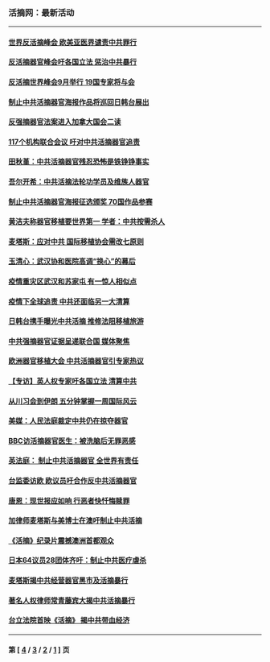 ### 活摘网：最新活动
---
#### [世界反活摘峰会 欧美亚医界谴责中共罪行](../../pages/nf5883/n13253550.md?09250430) 
#### [反活摘器官峰会吁各国立法 惩治中共暴行](../../pages/nf5883/n13245052.md?09250430) 
#### [反活摘世界峰会9月举行 19国专家将与会](../../pages/nf5883/n13201492.md?09250430) 
#### [制止中共活摘器官海报作品将巡回日韩台展出](../../pages/nf5883/n13177791.md?09250430) 
#### [反强摘器官法案进入加拿大国会二读](../../pages/nf5883/n13033450.md?09250430) 
#### [117个机构联合会议 吁对中共活摘器官追责](../../pages/nf5883/n12775087.md?09250430) 
#### [田秋堇：中共活摘器官残忍恐怖是铁铮铮事实](../../pages/nf5883/n12702148.md?09250430) 
#### [吾尔开希：中共活摘法轮功学员及维族人器官](../../pages/nf5883/n12693197.md?09250430) 
#### [制止中共活摘器官海报征选颁奖 70国作品参赛](../../pages/nf5883/n12692050.md?09250430) 
#### [黄洁夫称器官移植要世界第一 学者：中共按需杀人](../../pages/nf5883/n12572329.md?09250430) 
#### [麦塔斯：应对中共 国际移植协会需改七原则](../../pages/nf5883/n12514711.md?09250430) 
#### [玉清心：武汉协和医院高调“换心”的幕后](../../pages/nf5883/n12298730.md?09250430) 
#### [疫情重灾区武汉和苏家屯 有一惊人相似点](../../pages/nf5883/n12150824.md?09250430) 
#### [疫情下全球追责 中共还面临另一大清算](../../pages/nf5883/n12070397.md?09250430) 
#### [日韩台携手曝光中共活摘 推修法阻移植旅游](../../pages/nf5883/n11712046.md?09250430) 
#### [中共强摘器官证据呈递联合国 媒体聚焦](../../pages/nf5883/n11546426.md?09250430) 
#### [欧洲器官移植大会 中共活摘器官引专家热议](../../pages/nf5883/n11539095.md?09250430) 
#### [【专访】英人权专家吁各国立法 清算中共](../../pages/nf5883/n11367315.md?09250430) 
#### [从川习会到伊朗 五分钟掌握一周国际风云](../../pages/nf5883/n11338520.md?09250430) 
#### [美媒：人民法庭裁定中共仍在掠夺器官](../../pages/nf5883/n11334897.md?09250430) 
#### [BBC访活摘器官医生：被洗脑后无罪恶感](../../pages/nf5883/n11335935.md?09250430) 
#### [英法庭： 制止中共活摘器官 全世界有责任](../../pages/nf5883/n11330691.md?09250430) 
#### [台监委访欧 欧议员吁合作反中共活摘器官](../../pages/nf5883/n11109190.md?09250430) 
#### [唐恩：现世报应如响 行恶者快忏悔赎罪](../../pages/nf5883/n11104016.md?09250430) 
#### [加律师麦塔斯与美博士在澳吁制止中共活摘](../../pages/nf5883/n10724764.md?09250430) 
#### [《活摘》纪录片震撼澳洲首都观众](../../pages/nf5883/n10722747.md?09250430) 
#### [日本64议员28团体齐吁：制止中共医疗虐杀](../../pages/nf5883/n10587757.md?09250430) 
#### [麦塔斯揭中共经营器官黑市及活摘暴行](../../pages/nf5883/n10442407.md?09250430) 
#### [著名人权律师常青藤宾大揭中共活摘暴行](../../pages/nf5883/n10318181.md?09250430) 
#### [台立法院首映《活摘》 揭中共带血经济](../../pages/nf5883/n9938847.md?09250430) 

---
#### 第 [ [4](./4.md?09250430) / [3](./3.md?09250430) / [2](./2.md?09250430) / [1](./1.md?09250430) ] 页
